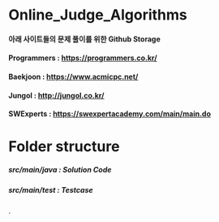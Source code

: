 # Online_Judge_Algorithms
#### 아래 사이트들의 문제 풀이를 위한 Github Storage
#### Programmers : https://programmers.co.kr/
#### Baekjoon : https://www.acmicpc.net/
#### Jungol : http://jungol.co.kr/
#### SWExperts : https://swexpertacademy.com/main/main.do
# Folder structure
##### src/main/java : Solution Code
##### src/main/test : Testcase
.
